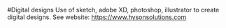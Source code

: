 #Digital designs 
Use of sketch, adobe XD, photoshop, illustrator to create digital designs. See website: https://www.hysonsolutions.com 
